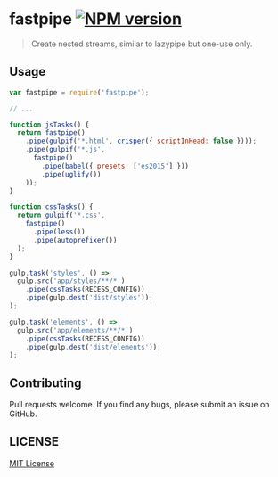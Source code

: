 # fastpipe [![NPM version][npm-image]][npm-url]

> Create nested streams, similar to lazypipe but one-use only.

## Usage

```js
var fastpipe = require('fastpipe');

// ...

function jsTasks() {
  return fastpipe()
    .pipe(gulpif('*.html', crisper({ scriptInHead: false })));
    .pipe(gulpif('*.js',
      fastpipe()
        .pipe(babel({ presets: ['es2015'] }))
        .pipe(uglify())
    ));
}

function cssTasks() {
  return gulpif('*.css',
    fastpipe()
      .pipe(less())
      .pipe(autoprefixer())
  );
}

gulp.task('styles', () =>
  gulp.src('app/styles/**/*')
    .pipe(cssTasks(RECESS_CONFIG))
    .pipe(gulp.dest('dist/styles'));
);

gulp.task('elements', () =>
  gulp.src('app/elements/**/*')
    .pipe(cssTasks(RECESS_CONFIG))
    .pipe(gulp.dest('dist/elements'));
);
```

## Contributing

Pull requests welcome.  If you find any bugs, please submit an issue on GitHub.

## LICENSE

[MIT License](http://en.wikipedia.org/wiki/MIT_License)

[npm-url]: https://www.npmjs.com/package/fastpipe
[npm-image]: https://badge.fury.io/js/fastpipe.svg
